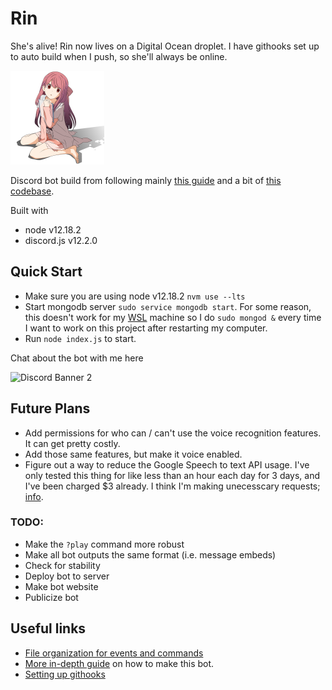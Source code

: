 # Rin

She's alive! Rin now lives on a Digital Ocean droplet. I have githooks set up to auto build when I push, so she'll
always be online.

![rin](img/rin.png)

Discord bot build from following mainly [this guide](https://refruity.xyz/writing-discord-bot/) and a bit of 
[this codebase](https://github.com/dtinth/discord-transcriber).

Built with
- node v12.18.2
- discord.js v12.2.0

## Quick Start 
- Make sure you are using node v12.18.2 `nvm use --lts` 
- Start mongodb server `sudo service mongodb start`. For some reason, this doesn't work for my [WSL](https://docs.microsoft.com/en-us/windows/wsl/install-win10) machine 
so I do `sudo mongod &` every time I want to work on this project after restarting my computer.
- Run `node index.js` to start. 

Chat about the bot with me here

![Discord Banner 2](https://discordapp.com/api/guilds/613899158448766986/widget.png?style=banner2)

## Future Plans
- Add permissions for who can / can't use the voice recognition features. It can get pretty costly.
- Add those same features, but make it voice enabled.
- Figure out a way to reduce the Google Speech to text API usage. I've only tested this thing for like less than an hour each day for 3 days, and I've been charged $3 already. I think I'm making unecesscary requests; [info](https://cloud.google.com/speech-to-text/docs/basics).

### TODO: 
- Make the `?play` command more robust
- Make all bot outputs the same format (i.e. message embeds)
- Check for stability
- Deploy bot to server
- Make bot website
- Publicize bot

## Useful links
- [File organization for events and commands](https://anidiots.guide/first-bot/a-basic-command-handler)
- [More in-depth guide](http://bryngo.me/articles/2019-08/discord-bot) on how to make this bot.
- [Setting up githooks](https://medium.com/@aunnnn/automate-digitalocean-deployment-for-node-js-with-git-and-pm2-67a3cfa7a02b)